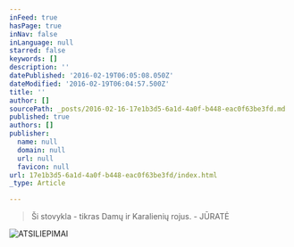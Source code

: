 ```yaml
---
inFeed: true
hasPage: true
inNav: false
inLanguage: null
starred: false
keywords: []
description: ''
datePublished: '2016-02-19T06:05:08.050Z'
dateModified: '2016-02-19T06:04:57.500Z'
title: ''
author: []
sourcePath: _posts/2016-02-16-17e1b3d5-6a1d-4a0f-b448-eac0f63be3fd.md
published: true
authors: []
publisher:
  name: null
  domain: null
  url: null
  favicon: null
url: 17e1b3d5-6a1d-4a0f-b448-eac0f63be3fd/index.html
_type: Article

---
```

> Ši stovykla - tikras Damų ir Karalienių rojus. - JŪRATĖ

![ATSILIEPIMAI](https://s3-us-west-2.amazonaws.com/the-grid-img/p/5f9e3e005994014d8afa0c4d5c5d13fed9cfd6f9.jpg)